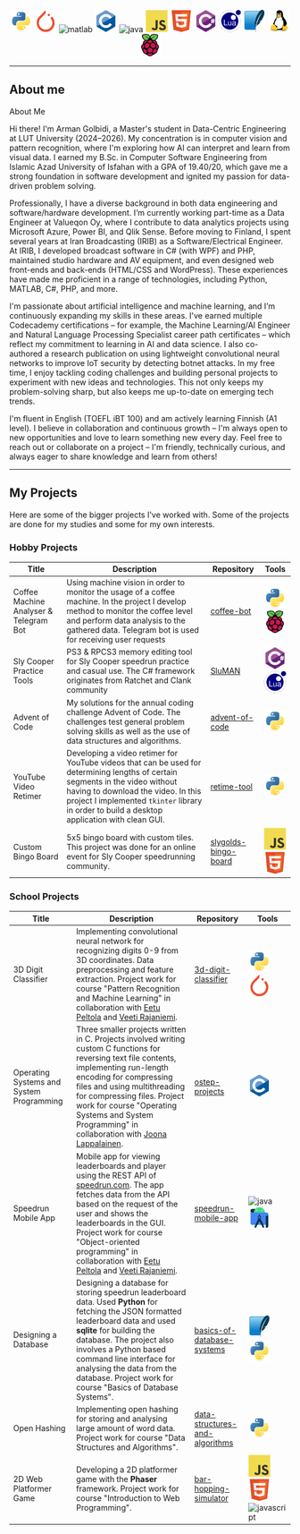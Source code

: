 <p align="center">
<img src="https://raw.githubusercontent.com/devicons/devicon/master/icons/python/python-original.svg" alt="python" width="40" height="40"/>
  <img src="https://raw.githubusercontent.com/devicons/devicon/master/icons/pytorch/pytorch-original.svg" alt="python" width="40" height="40"/>
<img src="https://upload.wikimedia.org/wikipedia/commons/2/21/Matlab_Logo.png" alt="matlab" width="40" height="40"/>
<img src="https://raw.githubusercontent.com/devicons/devicon/master/icons/c/c-original.svg" alt="c" width="40" height="40"/>
<img src="https://www.vectorlogo.zone/logos/java/java-icon.svg" alt="java" width="40" height="40"/>
<img src="https://raw.githubusercontent.com/devicons/devicon/master/icons/javascript/javascript-original.svg" alt="javascript" width="40" height="40"/>
<img src="https://raw.githubusercontent.com/devicons/devicon/master/icons/html5/html5-original.svg" alt="html5" width="40" height="40"/>
<img src="https://raw.githubusercontent.com/devicons/devicon/master/icons/csharp/csharp-original.svg" alt="html5" width="40" height="40"/>
<img src="https://raw.githubusercontent.com/devicons/devicon/master/icons/lua/lua-original.svg" alt="html5" width="40" height="40"/>
<img src="https://raw.githubusercontent.com/devicons/devicon/master/icons/sqlite/sqlite-original.svg" alt="sqlite" width="40" height="40"/>
<img src="https://raw.githubusercontent.com/devicons/devicon/master/icons/linux/linux-original.svg" alt="linux" width="40" height="40"/>
<img src="https://raw.githubusercontent.com/devicons/devicon/master/icons/raspberrypi/raspberrypi-original.svg" alt="raspberrypi" width="40" height="40"/>

---
## About me
About Me

Hi there! I'm Arman Golbidi, a Master's student in Data-Centric Engineering at LUT University (2024–2026). My concentration is in computer vision and pattern recognition, where I'm exploring how AI can interpret and learn from visual data. I earned my B.Sc. in Computer Software Engineering from Islamic Azad University of Isfahan with a GPA of 19.40/20, which gave me a strong foundation in software development and ignited my passion for data-driven problem solving.

Professionally, I have a diverse background in both data engineering and software/hardware development. I’m currently working part-time as a Data Engineer at Valueqon Oy, where I contribute to data analytics projects using Microsoft Azure, Power BI, and Qlik Sense. Before moving to Finland, I spent several years at Iran Broadcasting (IRIB) as a Software/Electrical Engineer. At IRIB, I developed broadcast software in C# (with WPF) and PHP, maintained studio hardware and AV equipment, and even designed web front-ends and back-ends (HTML/CSS and WordPress). These experiences have made me proficient in a range of technologies, including Python, MATLAB, C#, PHP, and more.

I'm passionate about artificial intelligence and machine learning, and I’m continuously expanding my skills in these areas. I've earned multiple Codecademy certifications – for example, the Machine Learning/AI Engineer and Natural Language Processing Specialist career path certificates – which reflect my commitment to learning in AI and data science. I also co-authored a research publication on using lightweight convolutional neural networks to improve IoT security by detecting botnet attacks. In my free time, I enjoy tackling coding challenges and building personal projects to experiment with new ideas and technologies. This not only keeps my problem-solving sharp, but also keeps me up-to-date on emerging tech trends.

I'm fluent in English (TOEFL iBT 100) and am actively learning Finnish (A1 level). I believe in collaboration and continuous growth – I'm always open to new opportunities and love to learn something new every day. Feel free to reach out or collaborate on a project – I'm friendly, technically curious, and always eager to share knowledge and learn from others!

---
## My Projects
Here are some of the bigger projects I've worked with. Some of the projects are done for my studies and some for my own interests.
### Hobby Projects
| Title | Description | Repository | Tools |
| ----- | ----------- | ---------- | ----- |
| Coffee Machine Analyser & Telegram Bot | Using machine vision in order to monitor the usage of a coffee machine. In the project I develop method to monitor the coffee level and perform data analysis to the gathered data. Telegram bot is used for receiving user requests | [coffee-bot](https://github.com/knuutti/coffee-bot/tree/master) | <img src="https://raw.githubusercontent.com/devicons/devicon/master/icons/python/python-original.svg" alt="python" width="40" height="40"/><img src="https://raw.githubusercontent.com/devicons/devicon/master/icons/raspberrypi/raspberrypi-original.svg" alt="raspberrypi" width="40" height="40"/> | 
| Sly Cooper Practice Tools | PS3 & RPCS3 memory editing tool for Sly Cooper speedrun practice and casual use. The C# framework originates from Ratchet and Clank community | [SluMAN](https://github.com/knuutti/SluMAN) | <img src="https://raw.githubusercontent.com/devicons/devicon/master/icons/csharp/csharp-original.svg" alt="python" width="40" height="40"/><img src="https://raw.githubusercontent.com/devicons/devicon/master/icons/lua/lua-original.svg" alt="lua" width="40" height="40"/> | 
| Advent of Code | My solutions for the annual coding challenge Advent of Code. The challenges test general problem solving skills as well as the use of data structures and algorithms. | [advent-of-code](https://github.com/knuutti/advent-of-code) | <img src="https://raw.githubusercontent.com/devicons/devicon/master/icons/python/python-original.svg" alt="python" width="40" height="40"/> | 
| YouTube Video Retimer | Developing a video retimer for YouTube videos that can be used for determining lengths of certain segments in the video without having to download the video. In this project I implemented `tkinter` library in order to build a desktop application with clean GUI. | [retime-tool](https://github.com/knuutti/retime-tool) | <img src="https://raw.githubusercontent.com/devicons/devicon/master/icons/python/python-original.svg" alt="python" width="40" height="40"/> | 
| Custom Bingo Board | 5x5 bingo board with custom tiles. This project was done for an online event for Sly Cooper speedrunning community. | [slygolds-bingo-board](https://github.com/knuutti/slygolds-bingo-board) | <img src="https://raw.githubusercontent.com/devicons/devicon/master/icons/javascript/javascript-original.svg" alt="javascript" width="40" height="40"/><img src="https://raw.githubusercontent.com/devicons/devicon/master/icons/html5/html5-original.svg" alt="html5" width="40" height="40"/> | 

### School Projects
| Title | Description | Repository | Tools |
| ----- | ----------- | ---------- | ----- |
| 3D Digit Classifier | Implementing convolutional neural network for recognizing digits 0-9 from 3D coordinates. Data preprocessing and feature extraction. Project work for course "Pattern Recognition and Machine Learning" in collaboration with [Eetu Peltola](https://github.com/EetuPeltolaCodes) and [Veeti Rajaniemi](https://github.com/veetirajaniemi). | [3d-digit-classifier](https://github.com/knuutti/3d-digit-classifier) | <img src="https://raw.githubusercontent.com/devicons/devicon/master/icons/python/python-original.svg" alt="c" width="40" height="40"/><img src="https://raw.githubusercontent.com/devicons/devicon/master/icons/pytorch/pytorch-original.svg" alt="c" width="40" height="40"/> | 
| Operating Systems and System Programming | Three smaller projects written in C. Projects involved writing custom C functions for reversing text file contents, implementing run-length encoding for compressing files and using multithreading for compressing files. Project work for course "Operating Systems and System Programming" in collaboration with [Joona Lappalainen](https://github.com/Jobe2000). | [ostep-projects](https://github.com/knuutti/ostep-projects) | <img src="https://raw.githubusercontent.com/devicons/devicon/master/icons/c/c-original.svg" alt="c" width="40" height="40"/> | 
| Speedrun Mobile App | Mobile app for viewing leaderboards and player using the REST API of [speedrun.com](https://www.speedrun.com). The app fetches data from the API based on the request of the user and shows the leaderboards in the GUI. Project work for course "Object-oriented programming" in collaboration with [Eetu Peltola](https://github.com/EetuPeltolaCodes) and [Veeti Rajaniemi](https://github.com/veetirajaniemi). | [speedrun-mobile-app](https://github.com/knuutti/speedrun-mobile-app) | <img src="https://www.vectorlogo.zone/logos/java/java-icon.svg" alt="java" width="40" height="40"/><img src="https://raw.githubusercontent.com/devicons/devicon/master/icons/androidstudio/androidstudio-original.svg" alt="androidstudio" width="40" height="40"/> | 
| Designing a Database | Designing a database for storing speedrun leaderboard data. Used **Python** for fetching the JSON formatted leaderboard data and used **sqlite** for building the database. The project also involves a Python based command line interface for analysing the data from the database. Project work for course "Basics of Database Systems". | [basics-of-database-systems](https://github.com/knuutti/basics-of-database-systems/tree/main/Project) | <img src="https://raw.githubusercontent.com/devicons/devicon/master/icons/sqlite/sqlite-original.svg" alt="sqlite" width="40" height="40"/><img src="https://raw.githubusercontent.com/devicons/devicon/master/icons/python/python-original.svg" alt="python" width="40" height="40"/> |
| Open Hashing | Implementing open hashing for storing and analysing large amount of word data. Project work for course "Data Structures and Algorithms". | [data-structures-and-algorithms](https://github.com/knuutti/data-structures-and-algorithms/tree/main/Practical%20Assignment) | <img src="https://raw.githubusercontent.com/devicons/devicon/master/icons/python/python-original.svg" alt="python" width="40" height="40"/> | 
| 2D Web Platformer Game | Developing a 2D platformer game with the **Phaser** framework. Project work for course "Introduction to Web Programming". | [bar-hopping-simulator](https://github.com/knuutti/bar-hopping-simulator) | <img src="https://raw.githubusercontent.com/devicons/devicon/master/icons/javascript/javascript-original.svg" alt="javascript" width="40" height="40"/><img src="https://raw.githubusercontent.com/devicons/devicon/master/icons/html5/html5-original.svg" alt="html5" width="40" height="40"/><img src="https://phaser.io/images/img.png" alt="javascript" width="47" height="40"/> | 
